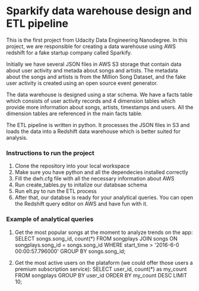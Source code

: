 # Sparkify data warehouse design and ETL pipeline

This is the first project from Udacity Data Engineering Nanodegree. In this project, we are responsible for creating a data warehouse using AWS redshift for a fake startup company called Sparkify.

Initially we have several JSON files in AWS S3 storage that contain data about user activity and metada about songs and artists. The metadata about the songs and artists is from the Million Song Dataset, and the fake user activity is created using an open source event generator.

The data warehouse is designed using a star schema. We have a facts table which consists of user activity records and 4 dimension tables which provide more information about songs, artists, timestamps and users. All the dimension tables are referenced in the main facts table.

The ETL pipeline is written in python. It processes the JSON files in S3 and loads the data into a Redshift data warehouse which is better suited for analysis.

### Instructions to run the project

1. Clone the repository into your local workspace
2. Make sure you have python and all the dependecies installed correctly
3. Fill the dwh.cfg file with all the necessary information about AWS
3. Run create_tables.py to initalize our databsae schema
4. Run elt.py to run the ETL process 
5. After that, our databse is ready for your analytical queries. You can open the Redshift query editor on AWS and have fun with it.

### Example of analytical queries

1. Get the most popular songs at the moment to analyze trends on the app: 
SELECT songs.song_id, count(*) FROM songplays JOIN songs ON songplays.song_id = songs.song_id WHERE start_time > '2016-6-0 00:00:57.796000' GROUP BY songs.song_id;

2. Get the most active users on the plataform (we could offer those users a premium subscription service): 
SELECT user_id, count(*) as my_count FROM songplays GROUP BY user_id ORDER BY my_count DESC LIMIT 10;